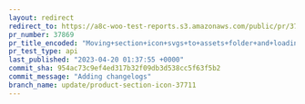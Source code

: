 ```yaml
---
layout: redirect
redirect_to: https://a8c-woo-test-reports.s3.amazonaws.com/public/pr/37869/api/index.html
pr_number: 37869
pr_title_encoded: "Moving+section+icon+svgs+to+assets+folder+and+loading+by+URL"
pr_test_type: api
last_published: "2023-04-20 01:37:55 +0000"
commit_sha: 954ac73c9ef4ed317b32f09db3d538cc5f63f5b2
commit_message: "Adding changelogs"
branch_name: update/product-section-icon-37711
---
```

